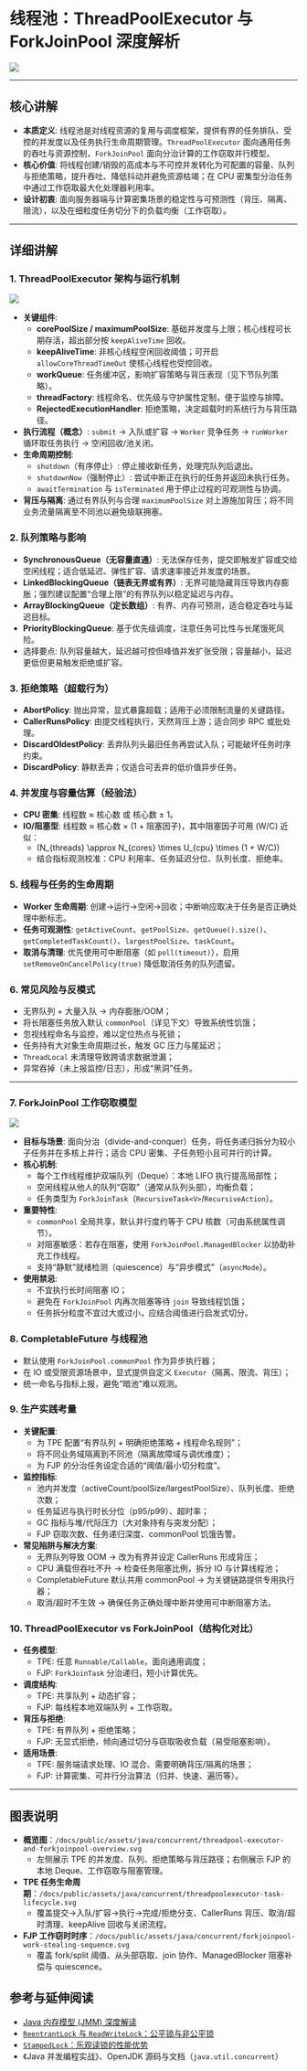 # 线程池：ThreadPoolExecutor 与 ForkJoinPool 深度解析

![](/docs/public/assets/java/concurrent/threadpool-executor-and-forkjoinpool-overview.svg)

---

## 核心讲解

- **本质定义**: 线程池是对线程资源的复用与调度框架，提供有界的任务排队、受控的并发度以及任务执行生命周期管理。`ThreadPoolExecutor` 面向通用任务的吞吐与资源控制，`ForkJoinPool` 面向分治计算的工作窃取并行模型。
- **核心价值**: 将线程创建/销毁的高成本与不可控并发转化为可配置的容量、队列与拒绝策略，提升吞吐、降低抖动并避免资源枯竭；在 CPU 密集型分治任务中通过工作窃取最大化处理器利用率。
- **设计初衷**: 面向服务器端与计算密集场景的稳定性与可预测性（背压、隔离、限流），以及在细粒度任务切分下的负载均衡（工作窃取）。

---

## 详细讲解

### 1. ThreadPoolExecutor 架构与运行机制
![](/docs/public/assets/java/concurrent/threadpoolexecutor-task-lifecycle.svg)

- **关键组件**:
  - **corePoolSize / maximumPoolSize**: 基础并发度与上限；核心线程可长期存活，超出部分按 `keepAliveTime` 回收。
  - **keepAliveTime**: 非核心线程空闲回收阈值；可开启 `allowCoreThreadTimeOut` 使核心线程也受控回收。
  - **workQueue**: 任务缓冲区，影响扩容策略与背压表现（见下节队列策略）。
  - **threadFactory**: 线程命名、优先级与守护属性定制，便于监控与排障。
  - **RejectedExecutionHandler**: 拒绝策略，决定超载时的系统行为与背压路径。
- **执行流程（概念）**: `submit` → 入队或扩容 → `Worker` 竞争任务 → `runWorker` 循环取任务执行 → 空闲回收/池关闭。
- **生命周期控制**:
  - `shutdown`（有序停止）: 停止接收新任务，处理完队列后退出。
  - `shutdownNow`（强制停止）: 尝试中断正在执行的任务并返回未执行任务。
  - `awaitTermination` 与 `isTerminated` 用于停止过程的可观测性与协调。
- **背压与隔离**: 通过有界队列与合理 `maximumPoolSize` 对上游施加背压；将不同业务流量隔离至不同池以避免级联拥塞。

### 2. 队列策略与影响
- **SynchronousQueue（无容量直通）**: 无法保存任务，提交即触发扩容或交给空闲线程；适合低延迟、弹性扩容、请求速率接近并发度的场景。
- **LinkedBlockingQueue（链表无界或有界）**: 无界可能隐藏背压导致内存膨胀；强烈建议配置“合理上限”的有界队列以稳定延迟与内存。
- **ArrayBlockingQueue（定长数组）**: 有界、内存可预测，适合稳定吞吐与延迟目标。
- **PriorityBlockingQueue**: 基于优先级调度，注意任务可比性与长尾饿死风险。
- 选择要点: 队列容量越大，延迟越可控但峰值并发扩张受限；容量越小，延迟更低但更易触发拒绝或扩容。

### 3. 拒绝策略（超载行为）
- **AbortPolicy**: 抛出异常，显式暴露超载；适用于必须限制流量的关键路径。
- **CallerRunsPolicy**: 由提交线程执行，天然背压上游；适合同步 RPC 或批处理。
- **DiscardOldestPolicy**: 丢弃队列头最旧任务再尝试入队；可能破坏任务时序约束。
- **DiscardPolicy**: 静默丢弃；仅适合可丢弃的低价值异步任务。

### 4. 并发度与容量估算（经验法）
- **CPU 密集**: 线程数 ≈ 核心数 或 核心数 ± 1。
- **IO/阻塞型**: 线程数 ≈ 核心数 × (1 + 阻塞因子)，其中阻塞因子可用 \(W/C\) 近似：
  - \(N_{threads} \approx N_{cores} \times U_{cpu} \times (1 + W/C)\)
  - 结合指标观测校准：CPU 利用率、任务延迟分位、队列长度、拒绝率。

### 5. 线程与任务的生命周期
- **Worker 生命周期**: 创建→运行→空闲→回收；中断响应取决于任务是否正确处理中断标志。
- **任务可观测性**: `getActiveCount`、`getPoolSize`、`getQueue().size()`、`getCompletedTaskCount()`、`largestPoolSize`、`taskCount`。
- **取消与清理**: 优先使用可中断阻塞（如 `poll(timeout)`），启用 `setRemoveOnCancelPolicy(true)` 降低取消任务的队列遗留。

### 6. 常见风险与反模式
- 无界队列 + 大量入队 → 内存膨胀/OOM；
- 将长阻塞任务放入默认 `commonPool`（详见下文）导致系统性饥饿；
- 忽视线程命名与监控，难以定位热点与死锁；
- 任务持有大对象生命周期过长，触发 GC 压力与尾延迟；
- `ThreadLocal` 未清理导致跨请求数据泄漏；
- 异常吞掉（未上报监控/日志），形成“黑洞”任务。

---

### 7. ForkJoinPool 工作窃取模型
![](/docs/public/assets/java/concurrent/forkjoinpool-work-stealing-sequence.svg)

- **目标与场景**: 面向分治（divide-and-conquer）任务，将任务递归拆分为较小子任务并在多核上并行；适合 CPU 密集、子任务短小且可并行的计算。
- **核心机制**:
  - 每个工作线程维护双端队列（Deque）：本地 LIFO 执行提高局部性；
  - 空闲线程从他人的队列“窃取”（通常从队列头部），均衡负载；
  - 任务类型为 `ForkJoinTask`（`RecursiveTask<V>`/`RecursiveAction`）。
- **重要特性**:
  - `commonPool` 全局共享，默认并行度约等于 CPU 核数（可由系统属性调节）。
  - 对阻塞敏感：若存在阻塞，使用 `ForkJoinPool.ManagedBlocker` 以协助补充工作线程。
  - 支持“静默”就绪检测（quiescence）与“异步模式”（`asyncMode`）。
- **使用禁忌**:
  - 不宜执行长时间阻塞 IO；
  - 避免在 `ForkJoinPool` 内再次阻塞等待 `join` 导致线程饥饿；
  - 任务拆分粒度不宜过大或过小，应结合阈值进行启发式切分。

### 8. CompletableFuture 与线程池
- 默认使用 `ForkJoinPool.commonPool` 作为异步执行器；
- 在 IO 或受限资源场景中，显式提供自定义 `Executor`（隔离、限流、背压）；
- 统一命名与指标上报，避免“暗池”难以观测。

### 9. 生产实践考量
- **关键配置**:
  - 为 TPE 配置“有界队列 + 明确拒绝策略 + 线程命名规则”；
  - 将不同业务域隔离到不同池（隔离故障域与调优维度）；
  - 为 FJP 的分治任务设定合适的“阈值/最小切分粒度”。
- **监控指标**:
  - 池内并发度（activeCount/poolSize/largestPoolSize）、队列长度、拒绝次数；
  - 任务延迟与执行时长分位（p95/p99）、超时率；
  - GC 指标与堆/代际压力（大对象持有与突发分配）；
  - FJP 窃取次数、任务递归深度、commonPool 饥饿告警。
- **常见陷阱与解决方案**:
  - 无界队列导致 OOM → 改为有界并设定 CallerRuns 形成背压；
  - CPU 满载但吞吐不升 → 检查任务阻塞比例，拆分 IO 与计算线程池；
  - CompletableFuture 默认共用 commonPool → 为关键链路提供专用执行器；
  - 取消/超时不生效 → 确保任务正确处理中断并使用可中断阻塞方法。

### 10. ThreadPoolExecutor vs ForkJoinPool（结构化对比）
- **任务模型**:
  - TPE: 任意 `Runnable/Callable`，面向通用调度；
  - FJP: `ForkJoinTask` 分治递归，短小计算优先。
- **调度结构**:
  - TPE: 共享队列 + 动态扩容；
  - FJP: 每线程本地双端队列 + 工作窃取。
- **背压与拒绝**:
  - TPE: 有界队列 + 拒绝策略；
  - FJP: 无显式拒绝，倾向通过切分与窃取吸收负载（易受阻塞影响）。
- **适用场景**:
  - TPE: 服务端请求处理、IO 混合、需要明确背压/隔离的场景；
  - FJP: 计算密集、可并行分治算法（归并、快速、遍历等）。

---

## 图表说明
- **概览图**：`/docs/public/assets/java/concurrent/threadpool-executor-and-forkjoinpool-overview.svg`
  - 左侧展示 TPE 的并发度、队列、拒绝策略与背压路径；右侧展示 FJP 的本地 Deque、工作窃取与阻塞管理。
- **TPE 任务生命周期**：`/docs/public/assets/java/concurrent/threadpoolexecutor-task-lifecycle.svg`
  - 覆盖提交→入队/扩容→执行→完成/拒绝分支、CallerRuns 背压、取消/超时清理、keepAlive 回收与关闭流程。
- **FJP 工作窃时时序**：`/docs/public/assets/java/concurrent/forkjoinpool-work-stealing-sequence.svg`
  - 覆盖 fork/split 阈值、从头部窃取、join 协作、ManagedBlocker 阻塞补偿与 quiescence。

## 参考与延伸阅读
- [Java 内存模型 (JMM) 深度解读](./jmm-deep-dive.md)
- [`ReentrantLock` 与 `ReadWriteLock`：公平锁与非公平锁](./reentrantlock-and-readwritelock-deep-dive.md)
- [`StampedLock`：乐观读锁的性能优势](./stampedlock-optimistic-read-performance.md)
- 《Java 并发编程实战》、OpenJDK 源码与文档（`java.util.concurrent`） 